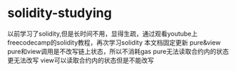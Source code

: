 # solidity-studying
以前学习了solidity,但是长时间不用，显得生疏，通过观看youtube上freecodecamp的solidity教程，再次学习solidity
本文档固定更新
pure&view
pure和view调用是不改写链上状态，所以不消耗gas
pure无法读取合约内的状态更无法改写
view可以读取合约内的状态但是不能改写

